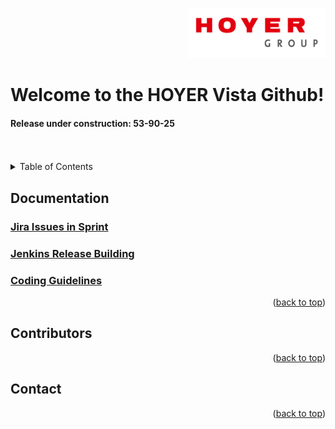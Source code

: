 <!-- Template See: [https://github.com/othneildrew/Best-README-Template/pull/73](https://github.com/othneildrew/Best-README-Template/blob/main/README.md?plain=1) -->
<a id="readme-top"></a>
<!-- ADD THE HOYER LOGO -->
<div align="right">
  <a>
    <img src="img/hoyer_group.png" alt="Logo" width="220" height="80">
  </a>
</div>


<!-- WELCOME AREA -->
# Welcome to the HOYER Vista Github!
#### Release under construction: 53-90-25

<br />
<br />


<!-- TABLE OF CONTENTS -->
<details>
  <summary>Table of Contents</summary>
  <ol>
    <li>
      <a href="#documentation">Documentation</a>
      <ul>
        <li><a href="#jira-issues-in-sprint">Jira Issues in Sprint</a></li>
        <li><a href="#jenkins-release-building">Jenkins Release Building</a></li>
        <li><a href="#coding-guidelines">Coding Guidelines</a></li>
      </ul>
    </li>
    <li><a href="#contributors">Contributors</a></li>
    <li><a href="#contact">Contact</a></li>
  </ol>
</details>



<!-- DOCUMENTATION -->
## Documentation

### [Jira Issues in Sprint](https://somewhere)

### [Jenkins Release Building](https://somewhere)

### [Coding Guidelines](https://somewhere)
<p align="right">(<a href="#readme-top">back to top</a>)</p>

## Contributors
<p align="right">(<a href="#readme-top">back to top</a>)</p>

## Contact
<p align="right">(<a href="#readme-top">back to top</a>)</p>

<!-- MARKDOWN LINKS & IMAGES -->
<!-- https://www.markdownguide.org/basic-syntax/#reference-style-links -->
